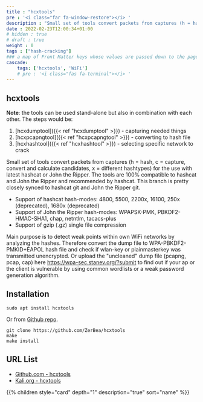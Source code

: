 ```yaml
---
title : "hcxtools"
pre : '<i class="far fa-window-restore"></i> '
description : "Small set of tools convert packets from captures (h = hash, c = capture, convert and calculate candidates, x = different hashtypes) for the use with latest hashcat or John the Ripper."
date : 2022-02-23T12:00:34+01:00
# hidden : true
# draft : true
weight : 0
tags : ["hash-cracking"]
### a map of Front Matter keys whose values are passed down to the page's descendants unless overwritten by self or a closer ancestor's cascade. 
cascade:
    tags: ['hcxtools', 'WiFi']
    # pre : '<i class="fas fa-terminal"></i> '
---
```


## hcxtools

**Note**: the tools can be used stand-alone but also in combination with each other. The steps would be:

1. [hcxdumptool]({{< ref "hcxdumptool" >}}) - capturing needed things
2. [hcxpcapngtool]({{< ref "hcxpcapngtool" >}}) - converting to hash file
3. [hcxhashtool]({{< ref "hcxhashtool" >}}) - selecting specific network to crack

Small set of tools convert packets from captures (h = hash, c = capture, convert and calculate candidates, x = different hashtypes) for the use with latest hashcat or John the Ripper. The tools are 100% compatible to hashcat and John the Ripper and recommended by hashcat. This branch is pretty closely synced to hashcat git and John the Ripper git.

* Support of hashcat hash-modes: 4800, 5500, 2200x, 16100, 250x (deprecated), 1680x (deprecated)
* Support of John the Ripper hash-modes: WPAPSK-PMK, PBKDF2-HMAC-SHA1, chap, netntlm, tacacs-plus
* Support of gzip (.gz) single file compression

Main purpose is to detect weak points within own WiFi networks by analyzing the hashes. Therefore convert the dump file to WPA-PBKDF2-PMKID+EAPOL hash file and check if wlan-key or plainmasterkey was transmitted unencrypted. Or upload the "uncleaned" dump file (pcapng, pcap, cap) here <https://wpa-sec.stanev.org/?submit> to find out if your ap or the client is vulnerable by using common wordlists or a weak password generation algorithm.

## Installation

```plain
sudo apt install hcxtools
```

Or from [Github repo](https://github.com/ZerBea/hcxtools).

```plain
git clone https://github.com/ZerBea/hcxtools
make
make install
```

## URL List

* [Github.com - hcxtools](https://github.com/ZerBea/hcxtools)
* [Kali.org - hcxtools](https://www.kali.org/tools/hcxtools/)

{{% children style="card" depth="1" description="true" sort="name"  %}}
